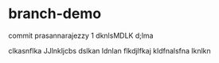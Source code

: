 
# branch-demo
commit prasannarajezzy 1 
dknlsMDLK
d;lma

clkasnflka
JJlnkljcbs
dslkan
ldnlan
flkdjlfkaj
kldfnalsfna
lknlkn